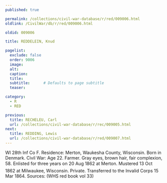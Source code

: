 ```yaml
---
published: true

permalink: /collections/civil-war-database/r/red/009006.html
oldlink: /CivilWar/db/r/red/009006.html

oldid: 009006

title: REDDELEIN, Knud

pagelist:
  exclude: false
  order: 9006
  image: 
  alt:
  caption:
  title:
  subtitle:      # Defaults to page subtitle
  teaser:

category: 
  - R 
  - RED

previous:
  title: RECHELEU, Carl
  url: /collections/civil-war-database/r/rec/009005.html  
next:
  title: REDDING, Lewis
  url: /collections/civil-war-database/r/red/009007.html   
---
```

WI 28th Inf Co F. Residence: Merton, Waukesha County, Wisconsin. Born in Denmark. Civil War: Age 22. Farmer. Gray eyes, brown hair, fair complexion, 5&#146;8&#148;. Enlisted for three years on 20 Aug 1862 at Merton. Mustered 13 Oct 1862 at Milwaukee, Wisconsin. Private. Transferred to the Invalid Corps 15 Mar 1864. Sources: (WHS red book vol 33)